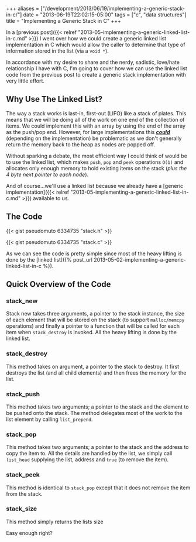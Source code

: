+++
aliases = ["/development/2013/06/19/implementing-a-generic-stack-in-c/"]
date    = "2013-06-19T22:02:15-05:00"
tags    = ["c", "data structures"]
title   = "Implementing a Generic Stack in C"
+++

In a [previous post]({{< relref "2013-05-implementing-a-generic-linked-list-in-c.md" >}}) I went over how we could
create a generic linked list implementation in C which would allow the caller to determine that type of information
stored in the list (via a `void *`).

In accordance with my desire to share and the nerdy, sadistic, love/hate relationship I have with C, I'm going to cover
how we can use the linked list code from the previous post to create a generic stack implementation with very little
effort.

## Why Use The Linked List?

The way a stack works is last-in, first-out (LIFO) like a stack of plates. This means that we will be doing all of the
work on one end of the collection of items. We could implement this with an array by using the end of the array as the
push/pop end. However, for large implementations this _**<u>could</u>**_ (depending on the implementation) be
problematic as we don't generally return the memory back to the heap as nodes are popped off.

Without sparking a debate, the most efficient way I could think of would be to use the linked list, which makes `push`,
`pop` and `peek` operations `O(1)` and allocates only enough memory to hold existing items on the stack (_plus the 4
byte next pointer to each node_).

And of course...we'll use a linked list because we already have a [generic implementation]({{< relref
"2013-05-implementing-a-generic-linked-list-in-c.md" >}}) available to us.

## The Code

{{< gist pseudomuto 6334735 "stack.h" >}}

{{< gist pseudomuto 6334735 "stack.c" >}}

As we can see the code is pretty simple since most of the heavy lifting is done by the [linked list]({% post_url 2013-05-02-implementing-a-generic-linked-list-in-c %}).

## Quick Overview of the Code

### stack_new

Stack new takes three arguments, a pointer to the stack instance, the size of each element that will be stored on the stack (to support `malloc/memcpy` operations) and finally a pointer to a function that will be called for each item when `stack_destroy` is invoked. All the heavy lifting is done by the linked list.

### stack_destroy

This method takes on argument, a pointer to the stack to destroy. It first destroys the list (and all child elements) and then frees the memory for the list.

### stack_push

This method takes two arguments; a pointer to the stack and the element to be pushed onto the stack. The method delegates most of the work to the list element by calling `list_prepend`.

### stack_pop

This method takes two arguments; a pointer to the stack and the address to copy the item to. All the details are handled by the list, we simply call `list_head` supplying the list, address and `true` (to remove the item).

### stack_peek

This method is identical to `stack_pop` except that it does not remove the item from the stack.

### stack_size

This method simply returns the lists size

Easy enough right?
